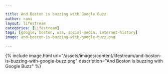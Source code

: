```yaml
---

title: And Boston is buzzing with Google Buzz
author: rami
layout: lifestream 
categories: [Lifestream]
tags: [google, boston, usa, social-media, internet-history]
image: and-boston-is-buzzing-with-google-buzz.png

---
```


{% include image.html url="/assets/images/content/lifestream/and-boston-is-buzzing-with-google-buzz.png" description="And Boston is buzzing with Google Buzz" %}
